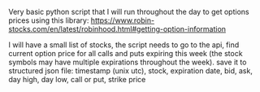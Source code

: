 
Very basic python script that I will run throughout the day to get options prices using this library:
https://www.robin-stocks.com/en/latest/robinhood.html#getting-option-information

I will have a small list of stocks, the script needs to go to the api, find current option price for all calls and
puts expiring this week (the stock symbols may have multiple expirations throughout the week). save it to structured json file: 
timestamp (unix utc), stock, expiration date, bid, ask, day high, day low, call or put, strike price
